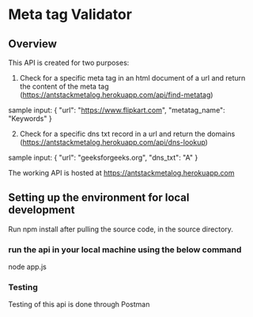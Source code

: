 # Meta tag Validator
## Overview
This API is created for two purposes:
1. Check for a specific meta tag in an html document of a url and return the content of the meta tag (https://antstackmetalog.herokuapp.com/api/find-metatag)
  
  sample input:
  {
    "url": "https://www.flipkart.com",
    "metatag_name": "Keywords"
  }
  
2. Check for a specific dns txt record in a url and return the domains (https://antstackmetalog.herokuapp.com/api/dns-lookup)
  
  sample input:
  {
    "url": "geeksforgeeks.org",
    "dns_txt": "A"
  }

The working API is hosted at https://antstackmetalog.herokuapp.com

## Setting up the environment for local development
Run npm install after pulling the source code, in the source directory.
### run the api in your local machine using the below command
node app.js

### Testing

Testing of this api is done through Postman
